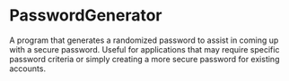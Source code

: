 # PasswordGenerator
A program that generates a randomized password to assist in coming up with a secure password.
Useful for applications that may require specific password criteria or simply creating a more secure password for existing accounts. 
